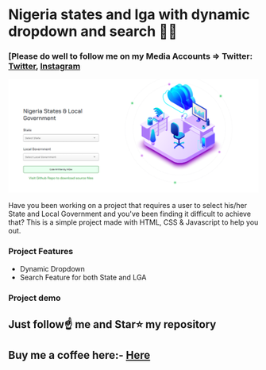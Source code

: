 # Nigeria states and lga with dynamic dropdown and search 🚀🚀

### [Please do well to follow me on my Media Accounts => Twitter: [Twitter](https://twitter.com/WizDev_), [Instagram](https://www.instagram.com/wizdev_/)

![image](https://github.com/WisdomAyo/Nigeria-states-and-lga-with-dynamic-dropdown/blob/master/Screenshot%202023-01-13%20193142.png)


Have you been working on a project that requires a user to select his/her State and Local Government and you've been finding it difficult to achieve that? This is a simple project made with HTML, CSS & Javascript to help you out.

### Project Features

- Dynamic Dropdown
- Search Feature for both State and LGA

### Project demo


## Just follow☝️ me and Star⭐ my repository 

## Buy me a coffee here:- [Here](https://flutterwave.com/pay/wizdev)
